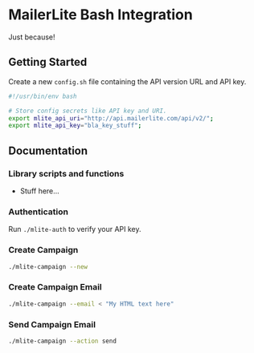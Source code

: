 # MailerLite Bash Integration

Just because!

## Getting Started

Create a new `config.sh` file containing the API version URL and API key.

```bash
#!/usr/bin/env bash

# Store config secrets like API key and URI.
export mlite_api_uri="http://api.mailerlite.com/api/v2/";
export mlite_api_key="bla_key_stuff";
```

## Documentation

### Library scripts and functions

* Stuff here...

### Authentication

Run `./mlite-auth` to verify your API key.

### Create Campaign

```bash
./mlite-campaign --new
```

### Create Campaign Email

```bash
./mlite-campaign --email < "My HTML text here"
```

### Send Campaign Email

```bash
./mlite-campaign --action send

